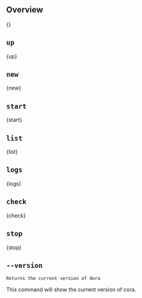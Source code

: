 <!---
This file is auto-generated using:
node .scripts/generate-cli-doc.js
-->

## Overview

{}

## `up`

{up}

## `new`

{new}

## `start`

{start}

## `list`

{list}

## `logs`

{logs}

## `check`

{check}

## `stop`

{stop}

## `--version`

```
Returns the current version of dora
```

This command will show the current version of cora.
